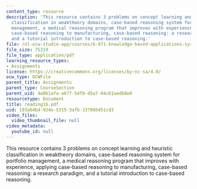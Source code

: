 ```yaml
---
content_type: resource
description: 'This resource contains 3 problems on concept learning and heuristic
  classification in weaktheory domains, case-based reasoning system for portfolio
  management, a medical reasoning program that improves with experience, applying
  case-based reasoning to manufacturing, case-based reasoning: a research paradigm,
  and a tutorial introduction to case-based reasoning.'
file: /ol-ocw-studio-app/courses/6-871-knowledge-based-applications-systems-spring-2005/193a64bd924e53153afb33706b451cd3_reading16.pdf
file_size: 75319
file_type: application/pdf
learning_resource_types:
- Assignments
license: https://creativecommons.org/licenses/by-nc-sa/4.0/
ocw_type: OCWFile
parent_title: Assignments
parent_type: CourseSection
parent_uid: 4e8b1afa-a677-54f8-d5a7-04c61aedb8e0
resourcetype: Document
title: reading16.pdf
uid: 193a64bd-924e-5315-3afb-33706b451cd3
video_files:
  video_thumbnail_file: null
video_metadata:
  youtube_id: null
---
```

This resource contains 3 problems on concept learning and heuristic classification in weaktheory domains, case-based reasoning system for portfolio management, a medical reasoning program that improves with experience, applying case-based reasoning to manufacturing, case-based reasoning: a research paradigm, and a tutorial introduction to case-based reasoning.